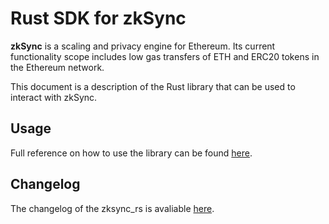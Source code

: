 # Rust SDK for zkSync

**zkSync** is a scaling and privacy engine for Ethereum. Its current functionality scope includes low gas transfers of
ETH and ERC20 tokens in the Ethereum network.

This document is a description of the Rust library that can be used to interact with zkSync.

## Usage

Full reference on how to use the library can be found [here](https://docs.zksync.io/api/sdk/rust/tutorial.html).

## Changelog

The changelog of the zksync_rs is avaliable [here](/changelog/rust-sdk.md).
